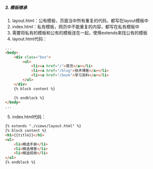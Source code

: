 ##### 3. 模板继承

1. layout.html：公有模板，页面当中所有重复的代码，都写在layout模板中
2. index.html：私有模板，网页中不能重复的内容，都写在私有模板中
3. 需要将私有的模板和公有的模板连在一起，使用extends来找公有的模板
4. layout.html代码：
```html
...
<body>
    <div class="box">
        <ul>
            <li><a href="/">首页</a></li>
            <li><a href="/blog">技术博客</a></li>
            <li><a href="/book">学习资料</a></li>
        </ul>
    </div>
    {% block content %}
    
    {% endblock %}
</body>
...
```
5. index.html代码：
```html
{% extends "./views/layout.html" %}
{% block content %}
<h1>{{title}}</h1>
<ul>
    <li>精选手册</li>
    <li>精选博客</li>
    <li>精选视频</li>
</ul>
{% endblock %}
```